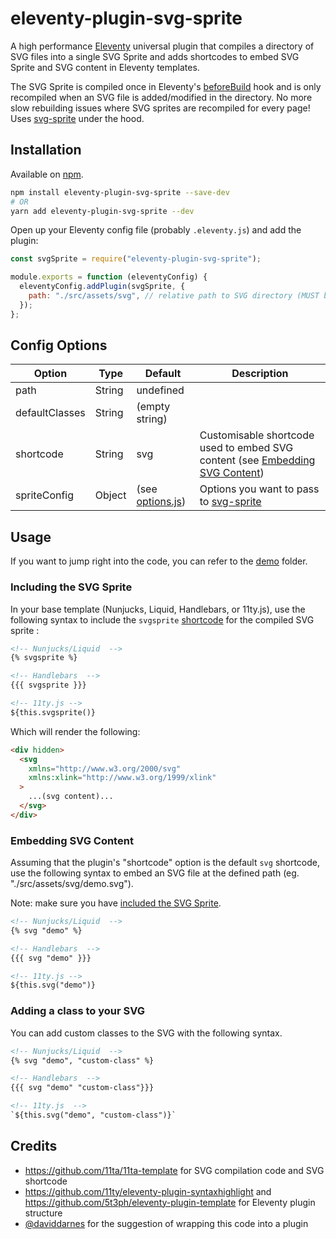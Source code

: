 # eleventy-plugin-svg-sprite

A high performance [Eleventy](https://github.com/11ty/eleventy) universal plugin that compiles a directory of SVG files into a single SVG Sprite and adds shortcodes to embed SVG Sprite and SVG content in Eleventy templates.

The SVG Sprite is compiled once in Eleventy's [beforeBuild](https://www.11ty.dev/docs/events/#beforebuild) hook and is only recompiled when an SVG file is added/modified in the directory. No more slow rebuilding issues where SVG sprites are recompiled for every page! Uses [svg-sprite](https://github.com/svg-sprite/svg-sprite) under the hood.

## Installation

Available on [npm](https://www.npmjs.com/package/eleventy-plugin-svg-sprite).

```bash
npm install eleventy-plugin-svg-sprite --save-dev
# OR
yarn add eleventy-plugin-svg-sprite --dev
```

Open up your Eleventy config file (probably `.eleventy.js`) and add the plugin:

```js
const svgSprite = require("eleventy-plugin-svg-sprite");

module.exports = function (eleventyConfig) {
  eleventyConfig.addPlugin(svgSprite, {
    path: "./src/assets/svg", // relative path to SVG directory (MUST be defined when initialising plugin)
  });
};
```

## Config Options

| Option         | Type   | Default                              | Description                                                                                            |
| -------------- | ------ | ------------------------------------ | ------------------------------------------------------------------------------------------------------ |
| path           | String | undefined                            |
| defaultClasses | String | (empty string)                       |
| shortcode      | String | svg                                  | Customisable shortcode used to embed SVG content (see [Embedding SVG Content](#embedding-svg-content)) |
| spriteConfig   | Object | (see [options.js](./src/options.js)) | Options you want to pass to [svg-sprite](https://github.com/svg-sprite/svg-sprite)                     |

## Usage

If you want to jump right into the code, you can refer to the [demo]("./demo") folder.

### Including the SVG Sprite

In your base template (Nunjucks, Liquid, Handlebars, or 11ty.js), use the following syntax to include the `svgsprite` [shortcode](https://www.11ty.dev/docs/shortcodes/) for the compiled SVG sprite :

```html
<!-- Nunjucks/Liquid  -->
{% svgsprite %}

<!-- Handlebars  -->
{{{ svgsprite }}}

<!-- 11ty.js -->
${this.svgsprite()}
```

Which will render the following:

```html
<div hidden>
  <svg
    xmlns="http://www.w3.org/2000/svg"
    xmlns:xlink="http://www.w3.org/1999/xlink"
  >
    ...(svg content)...
  </svg>
</div>
```

### Embedding SVG Content

Assuming that the plugin's "shortcode" option is the default `svg` shortcode, use the following syntax to embed an SVG file at the defined path (eg. "./src/assets/svg/demo.svg").

Note: make sure you have [included the SVG Sprite](#including-the-svg-sprite).

```html
<!-- Nunjucks/Liquid  -->
{% svg "demo" %}

<!-- Handlebars  -->
{{{ svg "demo" }}}

<!-- 11ty.js -->
${this.svg("demo")}
```

### Adding a class to your SVG

You can add custom classes to the SVG with the following syntax.

```html
<!-- Nunjucks/Liquid  -->
{% svg "demo", "custom-class" %}

<!-- Handlebars  -->
{{{ svg "demo" "custom-class"}}}

<!-- 11ty.js  -->
`${this.svg("demo", "custom-class")}`
```

## Credits

- https://github.com/11ta/11ta-template for SVG compilation code and SVG shortcode
- https://github.com/11ty/eleventy-plugin-syntaxhighlight and https://github.com/5t3ph/eleventy-plugin-template for Eleventy plugin structure
- [@daviddarnes](https://github.com/daviddarnes) for the suggestion of wrapping this code into a plugin
